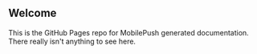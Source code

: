 Welcome
-------

This is the GitHub Pages repo for MobilePush generated documentation. There really isn't anything to see here. 